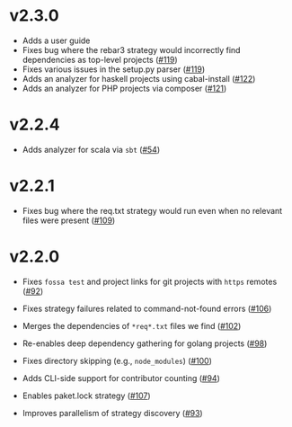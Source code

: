 # v2.3.0

- Adds a user guide
- Fixes bug where the rebar3 strategy would incorrectly find dependencies as top-level projects ([#119](https://github.com/fossas/spectrometer/pull/119))
- Fixes various issues in the setup.py parser ([#119](https://github.com/fossas/spectrometer/pull/119))
- Adds an analyzer for haskell projects using cabal-install ([#122](https://github.com/fossas/spectrometer/pull/122))
- Adds an analyzer for PHP projects via composer ([#121](https://github.com/fossas/spectrometer/pull/121))

# v2.2.4

- Adds analyzer for scala via `sbt` ([#54](https://github.com/fossas/spectrometer/pull/54))

# v2.2.1

- Fixes bug where the req.txt strategy would run even when no relevant files were present ([#109](https://github.com/fossas/spectrometer/pull/109))

# v2.2.0

- Fixes `fossa test` and project links for git projects with `https` remotes ([#92](https://github.com/fossas/spectrometer/pull/92))

- Fixes strategy failures related to command-not-found errors ([#106](https://github.com/fossas/spectrometer/pull/106))

- Merges the dependencies of `*req*.txt` files we find ([#102](https://github.com/fossas/spectrometer/pull/102))

- Re-enables deep dependency gathering for golang projects ([#98](https://github.com/fossas/spectrometer/pull/98))

- Fixes directory skipping (e.g., `node_modules`) ([#100](https://github.com/fossas/spectrometer/pull/100))

- Adds CLI-side support for contributor counting ([#94](https://github.com/fossas/spectrometer/pull/94))

- Enables paket.lock strategy ([#107](https://github.com/fossas/spectrometer/pull/107))

- Improves parallelism of strategy discovery ([#93](https://github.com/fossas/spectrometer/pull/93))

